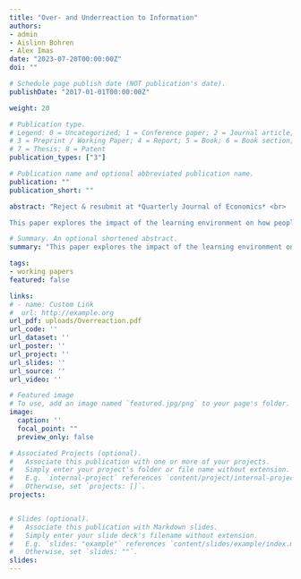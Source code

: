 ```yaml
---
title: "Over- and Underreaction to Information"
authors:
- admin
- Aislinn Bohren
- Alex Imas
date: "2023-07-20T00:00:00Z"
doi: ""

# Schedule page publish date (NOT publication's date).
publishDate: "2017-01-01T00:00:00Z"

weight: 20

# Publication type.
# Legend: 0 = Uncategorized; 1 = Conference paper; 2 = Journal article;
# 3 = Preprint / Working Paper; 4 = Report; 5 = Book; 6 = Book section;
# 7 = Thesis; 8 = Patent
publication_types: ["3"]

# Publication name and optional abbreviated publication name.
publication: ""
publication_short: ""

abstract: "Reject & resubmit at *Quarterly Journal of Economics* <br>  

This paper explores the impact of the learning environment on how people react to information. We develop a model of belief-updating where people respond to complexity by forming a simplified representation of the environment via salience-driven channeled attention, then process  information using Bayes' rule subject to cognitive imprecision. The model predicts overreaction when environments are complex, signals are noisy, information is surprising, or priors are concentrated on less salient states; it predicts underreaction when environments are simple, signals are precise, information is expected, or priors are concentrated on salient states. Results from a series of pre-registered experiments provide support for these predictions and evidence for the proposed cognitive mechanisms. Our model is highly complete in capturing explainable variation in belief-updating; the interaction between the two psychological mechanisms is critical to explaining belief data. These results connect disparate findings in prior work: underreaction is typically found in laboratory studies, which feature simple learning settings, while overreaction is more prevalent in financial markets with more complex environments."

# Summary. An optional shortened abstract.
summary: "This paper explores the impact of the learning environment on how people react to information. We develop a model of belief-updating where people respond to complexity by forming a simplified representation of the environment via salience-driven channeled attention, then process  information using Bayes' rule subject to cognitive imprecision. The model predicts overreaction when environments are complex, signals are noisy, information is surprising, or priors are concentrated on less salient states; it predicts underreaction when environments are simple, signals are precise, information is expected, or priors are concentrated on salient states. Results from a series of pre-registered experiments provide support for these predictions and evidence for the proposed cognitive mechanisms. Our model is highly complete in capturing explainable variation in belief-updating; the interaction between the two psychological mechanisms is critical to explaining belief data. These results connect disparate findings in prior work: underreaction is typically found in laboratory studies, which feature simple learning settings, while overreaction is more prevalent in financial markets with more complex environments."

tags:
- working papers
featured: false

links:
# - name: Custom Link
#  url: http://example.org
url_pdf: uploads/Overreaction.pdf
url_code: ''
url_dataset: ''
url_poster: ''
url_project: ''
url_slides: ''
url_source: ''
url_video: ''

# Featured image
# To use, add an image named `featured.jpg/png` to your page's folder. 
image:
  caption: ''
  focal_point: ""
  preview_only: false

# Associated Projects (optional).
#   Associate this publication with one or more of your projects.
#   Simply enter your project's folder or file name without extension.
#   E.g. `internal-project` references `content/project/internal-project/index.md`.
#   Otherwise, set `projects: []`.
projects:


# Slides (optional).
#   Associate this publication with Markdown slides.
#   Simply enter your slide deck's filename without extension.
#   E.g. `slides: "example"` references `content/slides/example/index.md`.
#   Otherwise, set `slides: ""`.
slides: 
---
```

